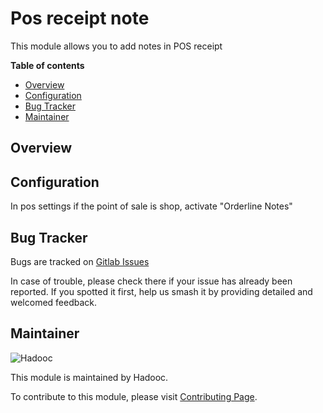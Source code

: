 # Pos receipt note

This module allows you to add notes in POS receipt

**Table of contents**

- [Overview](#overview)
- [Configuration](#configuration)
- [Bug Tracker](#bug-tracker)
- [Maintainer](#maintainer)

## Overview

## Configuration

In pos settings if the point of sale is shop, activate "Orderline Notes"

## Bug Tracker

Bugs are tracked on [Gitlab Issues](https://gitlab.com/hadooc/pos/-/issues)

In case of trouble, please check there if your issue has already been reported. If you
spotted it first, help us smash it by providing detailed and welcomed feedback.

## Maintainer

![Hadooc](https://hadooc.com/logo)

This module is maintained by Hadooc.

To contribute to this module, please visit
[Contributing Page](https://gitlab.com/hadooc/extra/wikis/Contributing).
